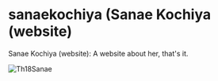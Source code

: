 # sanaekochiya (Sanae Kochiya (website)
 Sanae Kochiya (website): A website about her, that's it. 

![Th18Sanae](https://en.touhouwiki.net/images/6/69/Th18Sanae.png)
